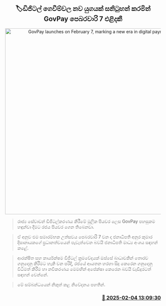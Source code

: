 <p align='center'><b><h2 align='center' title='GovPay launches on February 7, marking a new era in digital payments'>🏷ඩිජිටල් ගෙවීම්වල නව යුගයක් සනිටුහන් කරමින් GovPay පෙබරවාරි 7 එළිදකී</h2></b></p>
<p align='center'><img src='https://helakuru.sgp1.cdn.digitaloceanspaces.com/esana/images/lib/govpay-new.jpg' width='600' alt='GovPay launches on February 7, marking a new era in digital payments'></p>

> රාජ්‍ය සේවාවන් ඩිජිටල්කරණය කිරීමේ මූලික පියවර ලෙස GovPay පහසුකම හඳුන්වා දීමට රජය පියවර ගෙන තිබෙනවා.

> ඒ අනුව එම සමාරම්භක උත්සවය පෙබරවාරි 7 වන දා ජනාධිපති අනුර කුමාර දිසානායකගේ ප්‍රධානත්වයෙන් පැවැත්වෙන බවයි ජනාධිපති මාධ්‍ය අංශය සඳහන් කළේ.

> ආරක්ෂිත සහ කාර්යක්ෂම ඩිජිටල් ක්‍රමවේදයක් ඔස්සේ බාධාවකින් තොරව ගනුදෙනු කිරීමට හැකි වන පරිදි, රජයේ ආයතන හරහා සිදු කෙරෙන ගනුදෙනු විධිමත් කිරීම හා නවීකරණය මෙමඟින් අපේක්ෂා කෙරෙන බවයි වැඩිදුරටත් සඳහන් වෙන්නේ.

> මේ සම්බන්ධයෙන් නිකුත් කළ නිවේදනය පහතින්. 



<h3 align='right'><a href='https://www.helakuru.lk/esana/p/107137/'>📅 2025-02-04 13:09:30</a></h3>
